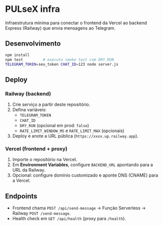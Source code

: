 # PULseX infra

Infraestrutura mínima para conectar o frontend da Vercel ao backend Express (Railway) que envia mensagens ao Telegram.

## Desenvolvimento

```bash
npm install
npm test         # executa smoke test com DRY_RUN
TELEGRAM_TOKEN=seu_token CHAT_ID=123 node server.js
```

## Deploy

### Railway (backend)
1. Crie serviço a partir deste repositório.
2. Defina variáveis:
   - `TELEGRAM_TOKEN`
   - `CHAT_ID`
   - `DRY_RUN` (opcional em prod: `false`)
   - `RATE_LIMIT_WINDOW_MS` e `RATE_LIMIT_MAX` (opcionais)
3. Deploy e anote a URL pública (`https://xxxx.up.railway.app`).

### Vercel (frontend + proxy)
1. Importe o repositório na Vercel.
2. Em **Environment Variables**, configure `BACKEND_URL` apontando para a URL da Railway.
3. Opcional: configure domínio customizado e aponte DNS (CNAME) para a Vercel.

## Endpoints

- Frontend chama `POST /api/send-message` → Função Serverless → Railway `POST /send-message`.
- Health check em `GET /api/health` (proxy para `/health`).

